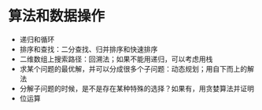# 算法和数据操作

* 递归和循环
* 排序和查找：二分查找、归并排序和快速排序
* 二维数组上搜索路径：回溯法；如果不能用递归，可以考虑用栈
* 求某个问题的最优解，并可以分成很多个子问题：动态规划；用自下而上的解法
* 分解子问题的时候，是不是存在某种特殊的选择？如果有，用贪婪算法并证明
* 位运算



